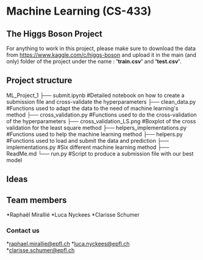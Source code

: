# Machine Learning (CS-433)
## The Higgs Boson Project

For anything to work in this project, please make sure to download the data from https://www.kaggle.com/c/higgs-boson and upload it in the main (and only) folder of the project under the name : **'train.csv'** and **'test.csv'**.

## Project structure

ML_Project_1
├── submit.ipynb                    #Detailed notebook on how to create a submission file and cross-validate the hyperparameters
├── clean_data.py                   #Functions used to adapt the data to the need of machine learning's method
├── cross_validation.py             #Functions used to do the cross-validation of the hyperparameters 
├── cross_validation_LS.png         #Boxplot of the cross validation for the least square method
├── helpers_implementations.py      #Functions used to help the machine learning method
├── helpers.py                      #Functions used to load and submit the data and prediction
├── implementations.py              #Six different machine learning method
├── ReadMe.md
└── run.py                          #Script to produce a submission file with our best model

## Ideas


## Team members
*Raphaël Mirallié
*Luca Nyckees
*Clarisse Schumer

### Contact us
*raphael.mirallie@epfl.ch
*luca.nyckees@epfl.ch
*clarisse.schumer@epfl.ch
